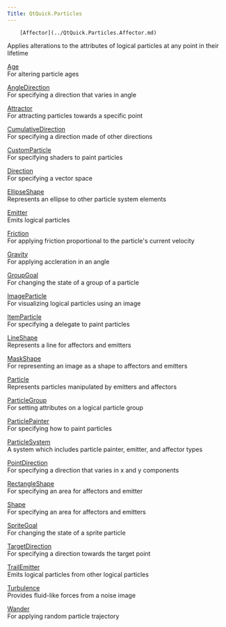 ```yaml
---
Title: QtQuick.Particles
---
```

        [Affector](../QtQuick.Particles.Affector.md)  
Applies alterations to the attributes of logical particles at any point in their lifetime

[Age](../QtQuick.Particles.Age.md)  
For altering particle ages

[AngleDirection](../QtQuick.Particles.AngleDirection.md)  
For specifying a direction that varies in angle

[Attractor](../QtQuick.Particles.Attractor.md)  
For attracting particles towards a specific point

[CumulativeDirection](../QtQuick.Particles.CumulativeDirection.md)  
For specifying a direction made of other directions

[CustomParticle](../QtQuick.Particles.CustomParticle.md)  
For specifying shaders to paint particles

[Direction](../QtQuick.Particles.Direction.md)  
For specifying a vector space

[EllipseShape](../QtQuick.Particles.EllipseShape.md)  
Represents an ellipse to other particle system elements

[Emitter](../QtQuick.Particles.Emitter.md)  
Emits logical particles

[Friction](../QtQuick.Particles.Friction.md)  
For applying friction proportional to the particle's current velocity

[Gravity](../QtQuick.Particles.Gravity.md)  
For applying accleration in an angle

[GroupGoal](../QtQuick.Particles.GroupGoal.md)  
For changing the state of a group of a particle

[ImageParticle](../QtQuick.Particles.ImageParticle.md)  
For visualizing logical particles using an image

[ItemParticle](../QtQuick.Particles.ItemParticle.md)  
For specifying a delegate to paint particles

[LineShape](../QtQuick.Particles.LineShape.md)  
Represents a line for affectors and emitters

[MaskShape](../QtQuick.Particles.MaskShape.md)  
For representing an image as a shape to affectors and emitters

[Particle](../QtQuick.Particles.Particle.md)  
Represents particles manipulated by emitters and affectors

[ParticleGroup](../QtQuick.Particles.ParticleGroup.md)  
For setting attributes on a logical particle group

[ParticlePainter](../QtQuick.Particles.ParticlePainter.md)  
For specifying how to paint particles

[ParticleSystem](../QtQuick.Particles.ParticleSystem.md)  
A system which includes particle painter, emitter, and affector types

[PointDirection](../QtQuick.Particles.PointDirection.md)  
For specifying a direction that varies in x and y components

[RectangleShape](../QtQuick.Particles.RectangleShape.md)  
For specifying an area for affectors and emitter

[Shape](../QtQuick.Particles.Shape.md)  
For specifying an area for affectors and emitters

[SpriteGoal](../QtQuick.Particles.SpriteGoal.md)  
For changing the state of a sprite particle

[TargetDirection](../QtQuick.Particles.TargetDirection.md)  
For specifying a direction towards the target point

[TrailEmitter](../QtQuick.Particles.TrailEmitter.md)  
Emits logical particles from other logical particles

[Turbulence](../QtQuick.Particles.Turbulence.md)  
Provides fluid-like forces from a noise image

[Wander](../QtQuick.Particles.Wander.md)  
For applying random particle trajectory

